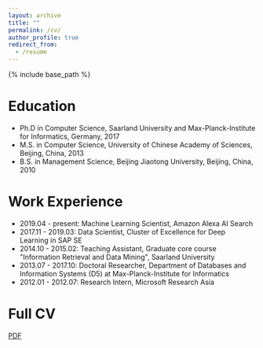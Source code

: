 ```yaml
---
layout: archive
title: ""
permalink: /cv/
author_profile: true
redirect_from:
  - /resume
---
```


{% include base_path %}

Education
======
* Ph.D in Computer Science, Saarland University and Max-Planck-Institute for Informatics, Germany, 2017
* M.S. in Computer Science, University of Chinese Academy of Sciences, Beijing, China, 2013
* B.S. in Management Science, Beijing Jiaotong University, Beijing, China, 2010



Work Experience
======
* 2019.04 - present: Machine Learning Scientist, Amazon Alexa AI Search
* 2017.11 - 2019.03: Data Scientist, Cluster of Excellence for Deep Learning in SAP SE
* 2014.10 - 2015.02: Teaching Assistant, Graduate core course "Information Retrieval and Data Mining", Saarland University
* 2013.07 - 2017.10: Doctoral Researcher, Department of Databases and Information Systems (D5) at Max-Planck-Institute for Informatics
* 2012.01 - 2012.07: Research Intern, Microsoft Research Asia



Full CV
======
[PDF](https://khui.github.io/files/cv/kaihui_cv_full.pdf)


  

